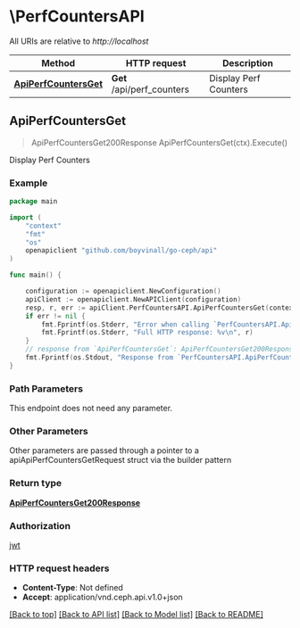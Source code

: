 # \PerfCountersAPI

All URIs are relative to *http://localhost*

Method | HTTP request | Description
------------- | ------------- | -------------
[**ApiPerfCountersGet**](PerfCountersAPI.md#ApiPerfCountersGet) | **Get** /api/perf_counters | Display Perf Counters



## ApiPerfCountersGet

> ApiPerfCountersGet200Response ApiPerfCountersGet(ctx).Execute()

Display Perf Counters

### Example

```go
package main

import (
	"context"
	"fmt"
	"os"
	openapiclient "github.com/boyvinall/go-ceph/api"
)

func main() {

	configuration := openapiclient.NewConfiguration()
	apiClient := openapiclient.NewAPIClient(configuration)
	resp, r, err := apiClient.PerfCountersAPI.ApiPerfCountersGet(context.Background()).Execute()
	if err != nil {
		fmt.Fprintf(os.Stderr, "Error when calling `PerfCountersAPI.ApiPerfCountersGet``: %v\n", err)
		fmt.Fprintf(os.Stderr, "Full HTTP response: %v\n", r)
	}
	// response from `ApiPerfCountersGet`: ApiPerfCountersGet200Response
	fmt.Fprintf(os.Stdout, "Response from `PerfCountersAPI.ApiPerfCountersGet`: %v\n", resp)
}
```

### Path Parameters

This endpoint does not need any parameter.

### Other Parameters

Other parameters are passed through a pointer to a apiApiPerfCountersGetRequest struct via the builder pattern


### Return type

[**ApiPerfCountersGet200Response**](ApiPerfCountersGet200Response.md)

### Authorization

[jwt](../README.md#jwt)

### HTTP request headers

- **Content-Type**: Not defined
- **Accept**: application/vnd.ceph.api.v1.0+json

[[Back to top]](#) [[Back to API list]](../README.md#documentation-for-api-endpoints)
[[Back to Model list]](../README.md#documentation-for-models)
[[Back to README]](../README.md)

